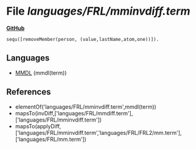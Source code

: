 # File _languages/FRL/mminvdiff.term_
**[GitHub](https://github.com/softlang/yas/blob/master/languages/FRL/mminvdiff.term)**
```
sequ([removeMember(person, (value,lastName,atom,one))]).
```

## Languages
* [MMDL](../languages/MMDL.md) (mmdl(term))

## References
* elementOf('languages/FRL/mminvdiff.term',mmdl(term))
* mapsTo(invDiff,['languages/FRL/mmdiff.term'],['languages/FRL/mminvdiff.term'])
* mapsTo(applyDiff,['languages/FRL/mminvdiff.term','languages/FRL/FRL2/mm.term'],['languages/FRL/mm.term'])

